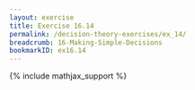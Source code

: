```yaml
---
layout: exercise
title: Exercise 16.14
permalink: /decision-theory-exercises/ex_14/
breadcrumb: 16-Making-Simple-Decisions
bookmarkID: ex16.14
---
```


{% include mathjax_support %}
